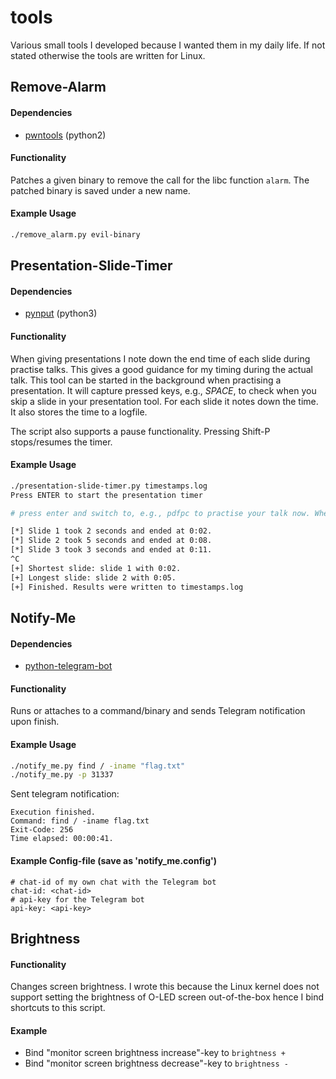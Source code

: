 # tools
Various small tools I developed because I wanted them in my daily life. If not stated otherwise the tools are written for Linux.

## Remove-Alarm
#### Dependencies 
- [pwntools](https://github.com/Gallopsled/pwntools) (python2)
#### Functionality  
Patches a given binary to remove the call for the libc function `alarm`. The patched binary is saved under a new name.
#### Example Usage
```bash
./remove_alarm.py evil-binary
```


## Presentation-Slide-Timer
#### Dependencies 
- [pynput](https://pypi.org/project/pynput/) (python3)
#### Functionality  
When giving presentations I note down the end time of each slide during practise talks. This gives a good guidance for my timing during the actual talk.
This tool can be started in the background when practising a presentation. It will capture pressed keys, e.g., *SPACE*, to check when you skip a slide in your presentation tool. For each slide it notes down the time. It also stores the time to a logfile. 

The script also supports a pause functionality. Pressing Shift-P stops/resumes the timer.
#### Example Usage
```bash
./presentation-slide-timer.py timestamps.log
Press ENTER to start the presentation timer

# press enter and switch to, e.g., pdfpc to practise your talk now. When finished press CTRL-C

[*] Slide 1 took 2 seconds and ended at 0:02.
[*] Slide 2 took 5 seconds and ended at 0:08.
[*] Slide 3 took 3 seconds and ended at 0:11.
^C
[+] Shortest slide: slide 1 with 0:02.
[+] Longest slide: slide 2 with 0:05.
[+] Finished. Results were written to timestamps.log
```


## Notify-Me
#### Dependencies 
- [python-telegram-bot](https://github.com/python-telegram-bot/python-telegram-bot)
#### Functionality  
Runs or attaches to a command/binary and sends Telegram notification upon finish.

#### Example Usage
```bash
./notify_me.py find / -iname "flag.txt"
./notify_me.py -p 31337
```

Sent telegram notification:
```
Execution finished.
Command: find / -iname flag.txt
Exit-Code: 256
Time elapsed: 00:00:41.
```

#### Example Config-file (save as 'notify_me.config')
```
# chat-id of my own chat with the Telegram bot
chat-id: <chat-id>
# api-key for the Telegram bot 
api-key: <api-key>
```

## Brightness
#### Functionality
Changes screen brightness. I wrote this because the Linux kernel does not support setting the brightness of O-LED screen out-of-the-box hence I bind shortcuts to this script.

#### Example
- Bind "monitor screen brightness increase"-key to `brightness +`
- Bind "monitor screen brightness decrease"-key to `brightness -`
